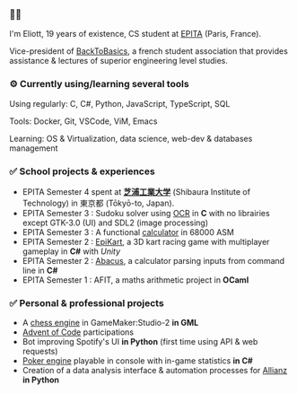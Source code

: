 ### 👋🌐
I'm Eliott, 19 years of existence, CS student at [EPITA](https://github.com/epita) (Paris, France).

Vice-president of [BackToBasics](https://linktr.ee/backtobasicsepita), a french student association that provides assistance & lectures of superior engineering level studies.

### ⚙️ Currently using/learning several tools
Using regularly: C, C#, Python, JavaScript, TypeScript, SQL

Tools: Docker, Git, VSCode, ViM, Emacs

Learning: OS & Virtualization, data science, web-dev & databases management

### ✅ School projects & experiences

- EPITA Semester 4 spent at [**芝浦工業大学**](https://www.shibaura-it.ac.jp/en/) (Shibaura Institute of Technology) in 東京都 (Tōkyō-to, Japan).
- EPITA Semester 3 : Sudoku solver using [OCR](https://github.com/EPITA-S3-OCR/OCR-Sudoku-Solver-S3-Project) in **C** with no librairies except GTK-3.0 (UI) and SDL2 (image processing)
- EPITA Semester 3 : A functional [calculator](https://github.com/CapnDev-Git/ASM-Journey-S3/tree/main/Calculator) in 68000 ASM
- EPITA Semester 2 : [EpiKart](https://github.com/Team-BINBINKS/EpiKart-S2-Project), a 3D kart racing game with multiplayer gameplay in **C#** with _Unity_
- EPITA Semester 2 : [Abacus](https://github.com/CapnDev-Git/Abacus), a calculator parsing inputs from command line in **C#**
- EPITA Semester 1 : AFIT, a maths arithmetic project in **OCaml**

### ✅ Personal & professional projects

- A [chess engine](https://github.com/CapnDev-Git/Chess-Engine-GML) in GameMaker:Studio-2 **in GML**
- [Advent of Code](https://github.com/CapnDev-Git/AdventOfCode) participations
- Bot improving Spotify's UI **in Python** (first time using API & web requests)
- [Poker engine](https://github.com/CapnDev-Git/PokerAI) playable in console with in-game statistics **in C#**
- Creation of a data analysis interface & automation processes for [Allianz](https://www.allianz.fr/) **in Python**
